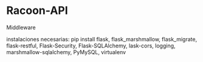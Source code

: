 # Racoon-API
 Middleware

instalaciones necesarias:
pip install 
    flask,
    flask_marshmallow, 
    flask_migrate, 
    flask-restful,
    Flask-Security,
    Flask-SQLAlchemy,
    lask-cors,
    logging,
    marshmallow-sqlalchemy,
    PyMySQL,
    virtualenv


